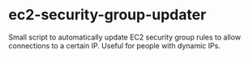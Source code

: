 # ec2-security-group-updater
Small script to automatically update EC2 security group rules to allow connections to a certain IP. Useful for people with dynamic IPs.
